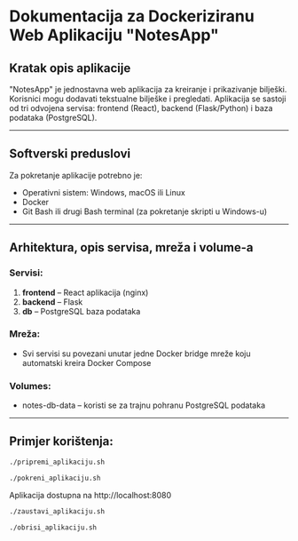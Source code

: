 # Dokumentacija za Dockeriziranu Web Aplikaciju "NotesApp"

## Kratak opis aplikacije
"NotesApp" je jednostavna web aplikacija za kreiranje i prikazivanje bilješki. Korisnici mogu dodavati tekstualne bilješke i pregledati. Aplikacija se sastoji od tri odvojena servisa: frontend (React), backend (Flask/Python) i baza podataka (PostgreSQL).

---

## Softverski preduslovi
Za pokretanje aplikacije potrebno je:

- Operativni sistem: Windows, macOS ili Linux
- Docker
- Git Bash ili drugi Bash terminal (za pokretanje skripti u Windows-u)

---

## Arhitektura, opis servisa, mreža i volume-a

### Servisi:
1. **frontend** – React aplikacija (nginx)
2. **backend** – Flask
3. **db** – PostgreSQL baza podataka

### Mreža:
- Svi servisi su povezani unutar jedne Docker bridge mreže koju automatski kreira Docker Compose

### Volumes:
- notes-db-data – koristi se za trajnu pohranu PostgreSQL podataka

---

## Primjer korištenja:

```bash 
./pripremi_aplikaciju.sh 
```
```bash 
./pokreni_aplikaciju.sh 
```
Aplikacija dostupna na http://localhost:8080
```bash 
./zaustavi_aplikaciju.sh 
```
```bash 
./obrisi_aplikaciju.sh 
```
